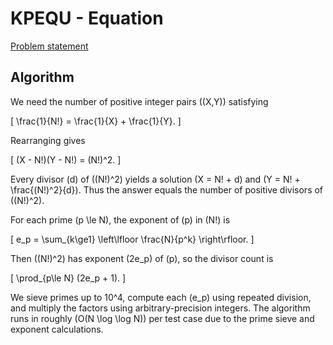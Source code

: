 # KPEQU - Equation

[Problem statement](https://www.spoj.com/problems/KPEQU/)

## Algorithm

We need the number of positive integer pairs \((X,Y)\) satisfying

\[ \frac{1}{N!} = \frac{1}{X} + \frac{1}{Y}. \]

Rearranging gives

\[ (X - N!)(Y - N!) = (N!)^2. \]

Every divisor \(d\) of \((N!)^2\) yields a solution
\(X = N! + d\) and \(Y = N! + \frac{(N!)^2}{d}\).
Thus the answer equals the number of positive divisors of \((N!)^2\).

For each prime \(p \le N\), the exponent of \(p\) in \(N!\) is

\[ e_p = \sum_{k\ge1} \left\lfloor \frac{N}{p^k} \right\rfloor. \]

Then \((N!)^2\) has exponent \(2e_p\) of \(p\), so the divisor count is

\[ \prod_{p\le N} (2e_p + 1). \]

We sieve primes up to 10\^4, compute each \(e_p\) using repeated division,
and multiply the factors using arbitrary-precision integers.
The algorithm runs in roughly \(O(N \log \log N)\) per test case due to the prime sieve and exponent calculations.
